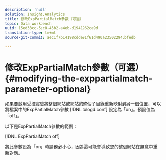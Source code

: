 ```yaml
---
description: 'null'
solution: Insight,Analytics
title: 修改ExpPartialMatch參數（可選）
topic: Data workbench
uuid: 15ed33cc-5ec8-45b2-a4eb-d1941962ca9d
translation-type: tm+mt
source-git-commit: aec1f7b14198cdde91f61d490a235022943bfedb

---
```



# 修改ExpPartialMatch參數（可選）{#modifying-the-exppartialmatch-parameter-optional}

如果要啟用受控實驗將整個網站或網站的整個子目錄重新映射到另一個位置，可以將檔案中的ExpPartialMatch參數 [!DNL txlogd.conf] 設定為「on」。預設值為「off」。

以下是ExpPartialMatch參數的範例：

[!DNL ExpPartialMatch off]

將此參數設為「on」時請務必小心，因為這可能會導致您的整個網站在無意中重新對應。
